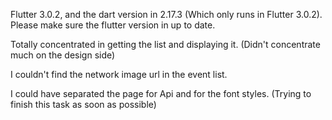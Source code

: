 Flutter 3.0.2, and the dart version in 2.17.3 (Which only runs in Flutter 3.0.2).
    Please make sure the flutter version in up to date.

Totally concentrated in getting the list and displaying it.
(Didn't concentrate much on the design side)

I couldn't find the network image url in the event list.

I could have separated the page for Api and for the font styles.
(Trying to finish this task as soon as possible)
